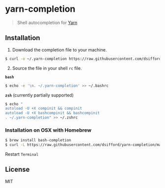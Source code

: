 # yarn-completion

> Shell autocompletion for [Yarn](https://github.com/yarnpkg/yarn)

## Installation

1. Download the completion file to your machine.

```sh
$ curl -o ~/.yarn-completion https://raw.githubusercontent.com/dsifford/yarn-completion/master/yarn-completion.bash
```

2. Source the file in your shell `rc` file.

**`bash`**
```sh
$ echo -e '\n. ~/.yarn-completion' >> ~/.bashrc
```

**`zsh`** (currently partially supported)
```sh
$ echo "
autoload -U +X compinit && compinit
autoload -U +X bashcompinit && bashcompinit
. ~/.yarn-completion" >> ~/.zshrc
```

### Installation on OSX with Homebrew
```sh
$ brew install bash-completion
$ curl -L https://raw.githubusercontent.com/dsifford/yarn-completion/master/yarn-completion.bash > `brew --prefix`/etc/bash_completion.d/yarn
```
Restart `Terminal`


## License

MIT
